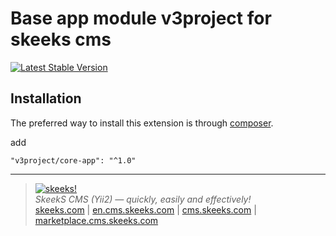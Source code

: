 Base app module v3project for skeeks cms
===================================

[![Latest Stable Version](https://poser.pugx.org/v3project/core-app/v/stable.png)](https://packagist.org/packages/v3project/core-app)

Installation
------------

The preferred way to install this extension is through [composer](http://getcomposer.org/download/).

add

```
"v3project/core-app": "^1.0"
```

___

> [![skeeks!](https://gravatar.com/userimage/74431132/13d04d83218593564422770b616e5622.jpg)](http://skeeks.com)  
<i>SkeekS CMS (Yii2) — quickly, easily and effectively!</i>  
[skeeks.com](http://skeeks.com) | [en.cms.skeeks.com](http://en.cms.skeeks.com) | [cms.skeeks.com](http://cms.skeeks.com) | [marketplace.cms.skeeks.com](http://marketplace.cms.skeeks.com)


